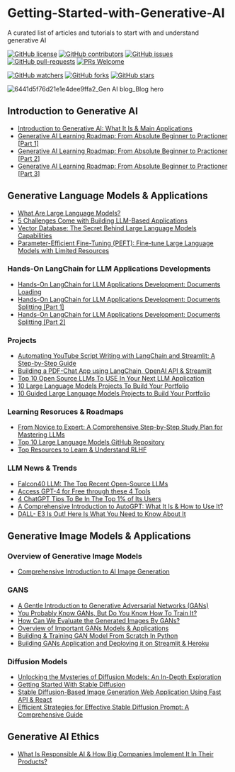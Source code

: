# Getting-Started-with-Generative-AI
A curated list of articles and tutorials to start with and understand generative AI

[![GitHub license](https://img.shields.io/github/license/youssefHosni/Getting-Started-with-Generative-AI.svg)](https://github.com/youssefHosni/Getting-Started-with-Generative-AI/blob/master/LICENSE)
[![GitHub contributors](https://img.shields.io/github/contributors/youssefHosni/Getting-Started-with-Generative-AI.svg)](https://GitHub.com/youssefHosni/Getting-Started-with-Generative-AI/graphs/contributors/)
[![GitHub issues](https://img.shields.io/github/issues/youssefHosni/Getting-Started-with-Generative-AI.svg)](https://GitHub.com/youssefHosni/Getting-Started-with-Generative-AI/issues/)
[![GitHub pull-requests](https://img.shields.io/github/issues-pr/youssefHosni/Getting-Started-with-Generative-AI.svg)](https://GitHub.com/youssefHosni/Getting-Started-with-Generative-AI/pulls/)
[![PRs Welcome](https://img.shields.io/badge/PRs-welcome-brightgreen.svg?style=flat-square)](http://makeapullrequest.com)

[![GitHub watchers](https://img.shields.io/github/watchers/youssefHosni/Getting-Started-with-Generative-AI.svg?style=social&label=Watch)](https://GitHub.com/youssefHosni/Getting-Started-with-Generative-AI/watchers/)
[![GitHub forks](https://img.shields.io/github/forks/youssefHosni/Getting-Started-with-Generative-AI.svg?style=social&label=Fork)](https://GitHub.com/youssefHosni/Getting-Started-with-Generative-AI/network/)
[![GitHub stars](https://img.shields.io/github/stars/youssefHosni/Getting-Started-with-Generative-AI.svg?style=social&label=Star)](https://GitHub.com/youssefHosni/Getting-Started-with-Generative-AI/stargazers/)

![6441d5f76d21e1e4dee9ffa2_Gen AI blog_Blog hero](https://github.com/youssefHosni/Getting-Started-with-Generative-AI/assets/72076328/bd6ea757-64de-486e-bd67-cd3a9fac8580)

## Introduction to Generative AI ##
* [Introduction to Generative AI: What It Is & Main Applications](https://medium.com/mlearning-ai/introduction-to-generative-ai-what-it-is-main-applications-9ddf9e9dc88f?sk=1c608870e625b87edd6820a42d55c7b5)
* [Generative AI Learning Roadmap: From Absolute Beginner to Practioner [Part 1]](https://open.substack.com/pub/youssefh/p/generative-ai-learning-roadmap-from?r=1sqbmi&utm_campaign=post&utm_medium=web)
* [Generative AI Learning Roadmap: From Absolute Beginner to Practioner [Part 2]](https://open.substack.com/pub/youssefh/p/generative-ai-learning-roadmap-from-56d?r=1sqbmi&utm_campaign=post&utm_medium=web)
* [Generative AI Learning Roadmap: From Absolute Beginner to Practioner [Part 3]]()

## Generative Language Models & Applications ##
* [What Are Large Language Models?](https://pub.towardsai.net/what-are-large-language-models-2da95a3d7023?sk=a10b5d5808b3f25ed0ab06921043e8b3)
* [5 Challenges Come with Building LLM-Based Applications](https://levelup.gitconnected.com/5-challenges-come-with-building-llm-based-applications-5fbf8bca1a66?sk=bf23ad172f6b6b32b545a440380b02a9)
* [Vector Database: The Secret Behind Large Language Models Capabilities](https://levelup.gitconnected.com/vector-database-the-secret-behind-large-language-models-capabilities-7d4f6b714d16?sk=64c8c1b742d7a83523bb1781ee4ebf5e)
* [Parameter-Efficient Fine-Tuning (PEFT): Fine-tune Large Language Models with Limited Resources](https://levelup.gitconnected.com/parameter-efficient-fine-tuning-peft-fine-tune-large-language-models-with-limited-resources-a42439196d34?sk=d82e41163ce72aced351644de45598c7)

### Hands-On LangChain for LLM Applications Developments ### 
* [Hands-On LangChain for LLM Applications Development: Documents Loading](https://open.substack.com/pub/youssefh/p/hands-on-langchain-for-llm-applications?r=1sqbmi&utm_campaign=post&utm_medium=web)
* [Hands-On LangChain for LLM Applications Development: Documents Splitting [Part 1] ](https://open.substack.com/pub/youssefh/p/hands-on-langchain-for-llm-applications-2d6?r=1sqbmi&utm_campaign=post&utm_medium=web)
* [Hands-On LangChain for LLM Applications Development: Documents Splitting [Part 2] ](https://open.substack.com/pub/youssefh/p/hands-on-langchain-for-llm-applications-96e?r=1sqbmi&utm_campaign=post&utm_medium=web)

### Projects  ###  
* [Automating YouTube Script Writing with LangChain and Streamlit: A Step-by-Step Guide](https://levelup.gitconnected.com/automating-youtube-script-writing-with-langchain-and-streamlit-a-step-by-step-guide-9786ebaec6be?sk=f7f93f7cfbd3e59b8b079f444c2fd483)
* [Building a PDF-Chat App using LangChain, OpenAI API & Streamlit](https://levelup.gitconnected.com/building-a-pdf-chat-app-using-langchain-openai-api-streamlit-3d95c27bda0?sk=82c044014cc61cd1eef25753778ff267)
* [Top 10 Open Source LLMs To USE In Your Next LLM Application](https://pub.towardsai.net/top-10-open-source-llms-to-use-in-your-next-llm-application-fbfc51542b78?sk=ac19abddaa9006dc3b16b120c9a1d559)
* [10 Large Language Models Projects To Build Your Portfolio](https://levelup.gitconnected.com/10-large-language-models-projects-to-build-your-portfolio-d7974569aad4?sk=d59e963806e3ccf5fdcd3b5c0f715f48)
* [10 Guided Large Language Models Projects to Build Your Portfolio](https://levelup.gitconnected.com/10-guided-large-language-models-projects-to-build-your-portfolio-dc9bd79f09c?sk=fa1867433c0285c6f41470fba0d2198f)

### Learning Resoruces & Roadmaps ###  
* [From Novice to Expert: A Comprehensive Step-by-Step Study Plan for Mastering LLMs](https://pub.towardsai.net/from-novice-to-expert-a-comprehensive-step-by-step-study-plan-for-mastering-llms-dc9feb60ecc4?sk=26b9ecdd113ce144fe9596eddedfa2c1)
* [Top 10 Large Language Models GitHub Repository](https://levelup.gitconnected.com/top-10-large-language-models-github-repository-50ec95b5a7af?sk=68aac6bcbd2a8e8ea3f7933c6fc3ef1b)
* [Top Resources to Learn & Understand RLHF](https://levelup.gitconnected.com/top-resources-to-learn-understand-rlhf-69f7984f1e58?sk=79d44cc8a12394a958545096643bc583)

### LLM News & Trends ###
* [Falcon40 LLM: The Top Recent Open-Source LLMs](https://yousefhosni.medium.com/falcon40-llm-the-top-recent-open-source-llms-50f0377466f0?sk=15f307662d92ad9313500466f71dce2f)
* [Access GPT-4 for Free through these 4 Tools](https://pub.towardsai.net/access-gpt-4-for-free-through-these-4-tools-f548c9ca91d3?sk=f537f603826c6675b4e21d5178da2a0a)
* [4 ChatGPT Tips To Be In The Top 1% of Its Users](https://levelup.gitconnected.com/4-chatgpt-tips-to-be-in-the-top-1-of-its-users-cb1274ffa268?sk=9358aacd06df1b651772fad7857eeba8)
* [A Comprehensive Introduction to AutoGPT: What It Is & How to Use It?](https://pub.towardsai.net/a-comprehensive-introduction-to-autogpt-what-it-is-how-to-use-it-6cea265044ae?sk=e119d0a7f6d74088e1d3d673521f4ba6)
* [DALL- E3 Is Out! Here Is What You Need to Know About It](https://levelup.gitconnected.com/dall-e3-is-out-here-is-what-you-need-to-know-about-it-fe1f8bbcf539?sk=7c6231f85b02b206aa6ed7484cb3e96c)


## Generative Image Models & Applications ## 
### Overview of Generative Image Models ###
* [Comprehensive Introduction to AI Image Generation](https://pub.towardsai.net/comprehensive-introduction-to-ai-image-generation-b153f465c805?sk=dbbcfc1afbbf6822c40709195f1c5b06)

### GANS ###
* [A Gentle Introduction to Generative Adversarial Networks (GANs)](https://pub.towardsai.net/a-gentle-introduction-to-generative-adversarial-networks-gans-cee76581ed22?sk=3e8e7021da6c8bd9c01d0960133fea04)
* [You Probably Know GANs, But Do You Know How To Train It?](https://pub.towardsai.net/you-probably-know-gans-but-do-you-know-how-to-train-it-2573d574af12?sk=b803d0a68f15ddf72d7f69ee6501f8bf)
* [How Can We Evaluate the Generated Images By GANs?](https://pub.towardsai.net/how-on-earth-can-we-evaluate-the-generated-images-by-gans-877e5e7e9fcd?sk=ab56a9aa31896f2fc48968959b0c4695)
* [Overview of Important GANs Models & Applications](https://open.substack.com/pub/youssefh/p/overview-of-important-gans-models?r=1sqbmi&utm_campaign=post&utm_medium=web)
* [Building & Training GAN Model From Scratch In Python](https://open.substack.com/pub/youssefh/p/building-and-training-gan-model-from?r=1sqbmi&utm_campaign=post&utm_medium=web)
* [Building GANs Application and Deploying it on Streamlit & Heroku](https://open.substack.com/pub/youssefh/p/building-gans-application-and-deploying?r=1sqbmi&utm_campaign=post&utm_medium=web)
### Diffusion Models ###
* [Unlocking the Mysteries of Diffusion Models: An In-Depth Exploration](https://pub.towardsai.net/unlocking-the-mysteries-of-diffusion-models-an-in-depth-exploration-aa02d2e44963?sk=1df2d84ab3dc316d7bef99e3e64270c4)
* [Getting Started With Stable Diffusion](https://pub.towardsai.net/getting-started-with-stable-diffusion-f343639e4931?sk=83d8907e785577ee6cf2696f7c3772b4)
* [Stable Diffusion-Based Image Generation Web Application Using Fast API & React](https://medium.com/geekculture/stable-diffusion-based-image-generation-web-application-using-fast-api-react-d519078567bf?sk=6c1ef9063210eda30221be1cbe2dc84b)
* [Efficient Strategies for Effective Stable Diffusion Prompt: A Comprehensive Guide](https://pub.towardsai.net/efficient-strategies-for-effective-stable-diffusion-prompt-a-comprehensive-guide-1964483642bd?sk=49771a8b5a9a570fd356ba52e766ce45)

## Generative AI Ethics ##
* [What Is Responsible AI & How Big Companies Implement It In Their Products?](https://pub.towardsai.net/what-is-responsible-ai-how-big-companies-implement-it-in-their-products-d3a9b4c2458d?sk=8d7395d955bd0bd735af9c7bab22d3ec)
